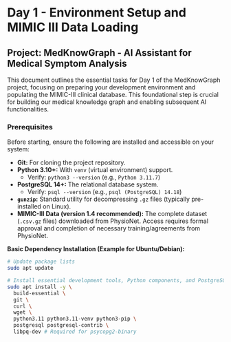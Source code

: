 # Day 1 - Environment Setup and MIMIC III Data Loading

## Project: MedKnowGraph - AI Assistant for Medical Symptom Analysis

This document outlines the essential tasks for Day 1 of the MedKnowGraph project, focusing on preparing your development environment and populating the MIMIC-III clinical database. This foundational step is crucial for building our medical knowledge graph and enabling subsequent AI functionalities.

### Prerequisites

Before starting, ensure the following are installed and accessible on your system:

* **Git:** For cloning the project repository.
* **Python 3.10+:** With `venv` (virtual environment) support.
    * Verify: `python3 --version` (e.g., `Python 3.11.7`)
* **PostgreSQL 14+:** The relational database system.
    * Verify: `psql --version` (e.g., `psql (PostgreSQL) 14.18`)
* **`gunzip`:** Standard utility for decompressing `.gz` files (typically pre-installed on Linux).
* **MIMIC-III Data (version 1.4 recommended):** The complete dataset (`.csv.gz` files) downloaded from PhysioNet. Access requires formal approval and completion of necessary training/agreements from PhysioNet.

**Basic Dependency Installation (Example for Ubuntu/Debian):**

```bash
# Update package lists
sudo apt update

# Install essential development tools, Python components, and PostgreSQL
sudo apt install -y \
  build-essential \
  git \
  curl \
  wget \
  python3.11 python3.11-venv python3-pip \
  postgresql postgresql-contrib \
  libpq-dev # Required for psycopg2-binary

